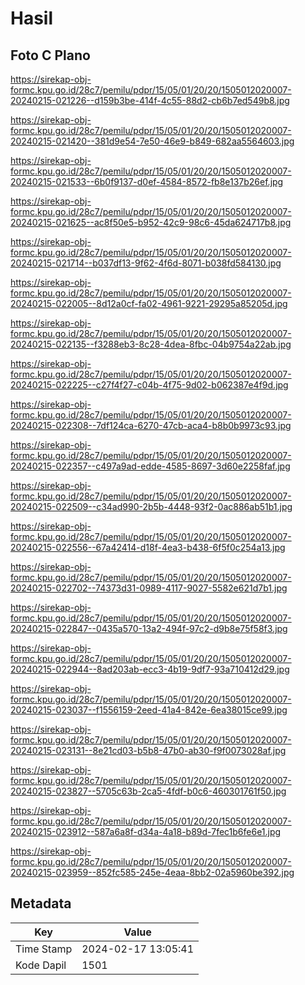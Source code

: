 # Hasil

## Foto C Plano

https://sirekap-obj-formc.kpu.go.id/28c7/pemilu/pdpr/15/05/01/20/20/1505012020007-20240215-021226--d159b3be-414f-4c55-88d2-cb6b7ed549b8.jpg

https://sirekap-obj-formc.kpu.go.id/28c7/pemilu/pdpr/15/05/01/20/20/1505012020007-20240215-021420--381d9e54-7e50-46e9-b849-682aa5564603.jpg

https://sirekap-obj-formc.kpu.go.id/28c7/pemilu/pdpr/15/05/01/20/20/1505012020007-20240215-021533--6b0f9137-d0ef-4584-8572-fb8e137b26ef.jpg

https://sirekap-obj-formc.kpu.go.id/28c7/pemilu/pdpr/15/05/01/20/20/1505012020007-20240215-021625--ac8f50e5-b952-42c9-98c6-45da624717b8.jpg

https://sirekap-obj-formc.kpu.go.id/28c7/pemilu/pdpr/15/05/01/20/20/1505012020007-20240215-021714--b037df13-9f62-4f6d-8071-b038fd584130.jpg

https://sirekap-obj-formc.kpu.go.id/28c7/pemilu/pdpr/15/05/01/20/20/1505012020007-20240215-022005--8d12a0cf-fa02-4961-9221-29295a85205d.jpg

https://sirekap-obj-formc.kpu.go.id/28c7/pemilu/pdpr/15/05/01/20/20/1505012020007-20240215-022135--f3288eb3-8c28-4dea-8fbc-04b9754a22ab.jpg

https://sirekap-obj-formc.kpu.go.id/28c7/pemilu/pdpr/15/05/01/20/20/1505012020007-20240215-022225--c27f4f27-c04b-4f75-9d02-b062387e4f9d.jpg

https://sirekap-obj-formc.kpu.go.id/28c7/pemilu/pdpr/15/05/01/20/20/1505012020007-20240215-022308--7df124ca-6270-47cb-aca4-b8b0b9973c93.jpg

https://sirekap-obj-formc.kpu.go.id/28c7/pemilu/pdpr/15/05/01/20/20/1505012020007-20240215-022357--c497a9ad-edde-4585-8697-3d60e2258faf.jpg

https://sirekap-obj-formc.kpu.go.id/28c7/pemilu/pdpr/15/05/01/20/20/1505012020007-20240215-022509--c34ad990-2b5b-4448-93f2-0ac886ab51b1.jpg

https://sirekap-obj-formc.kpu.go.id/28c7/pemilu/pdpr/15/05/01/20/20/1505012020007-20240215-022556--67a42414-d18f-4ea3-b438-6f5f0c254a13.jpg

https://sirekap-obj-formc.kpu.go.id/28c7/pemilu/pdpr/15/05/01/20/20/1505012020007-20240215-022702--74373d31-0989-4117-9027-5582e621d7b1.jpg

https://sirekap-obj-formc.kpu.go.id/28c7/pemilu/pdpr/15/05/01/20/20/1505012020007-20240215-022847--0435a570-13a2-494f-97c2-d9b8e75f58f3.jpg

https://sirekap-obj-formc.kpu.go.id/28c7/pemilu/pdpr/15/05/01/20/20/1505012020007-20240215-022944--8ad203ab-ecc3-4b19-9df7-93a710412d29.jpg

https://sirekap-obj-formc.kpu.go.id/28c7/pemilu/pdpr/15/05/01/20/20/1505012020007-20240215-023037--f1556159-2eed-41a4-842e-6ea38015ce99.jpg

https://sirekap-obj-formc.kpu.go.id/28c7/pemilu/pdpr/15/05/01/20/20/1505012020007-20240215-023131--8e21cd03-b5b8-47b0-ab30-f9f0073028af.jpg

https://sirekap-obj-formc.kpu.go.id/28c7/pemilu/pdpr/15/05/01/20/20/1505012020007-20240215-023827--5705c63b-2ca5-4fdf-b0c6-460301761f50.jpg

https://sirekap-obj-formc.kpu.go.id/28c7/pemilu/pdpr/15/05/01/20/20/1505012020007-20240215-023912--587a6a8f-d34a-4a18-b89d-7fec1b6fe6e1.jpg

https://sirekap-obj-formc.kpu.go.id/28c7/pemilu/pdpr/15/05/01/20/20/1505012020007-20240215-023959--852fc585-245e-4eaa-8bb2-02a5960be392.jpg


## Metadata

| Key        | Value               |
| ---------- | ------------------- |
| Time Stamp | 2024-02-17 13:05:41 |
| Kode Dapil | 1501                |



